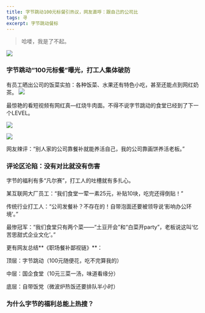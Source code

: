 ```yaml
---
title: 字节跳动100元标餐引热议，网友直呼：跟自己的公司比
tags: 寻
excerpt: 字节跳动餐标
---
```


> 哈喽，我是了不起。

![](https://files.mdnice.com/user/26505/b4b2c8f3-a0ae-4590-837d-5ef07997c9d9.png)

###  字节跳动“100元标餐”曝光，打工人集体破防



有员工晒出公司的饭菜实拍：各种饭菜、水果还有特色小吃，甚至还能点到网红奶茶。
![](https://files.mdnice.com/user/26505/6f841b08-2802-42df-a84e-a99303e10dba.jpg)

最惊艳的看短视频有网红真—红烧牛肉面。不得不说字节跳动的食堂已经到了下一个LEVEL。

![](https://files.mdnice.com/user/26505/3c40a810-3753-47e7-a8b0-e4a6d6bb7e0f.png)



![](https://files.mdnice.com/user/26505/37b48674-1a76-4ced-9b04-5b74bc57c788.jpg)

网友辣评：“别人家的公司靠餐补就能养活自己，我的公司靠画饼养活老板。”


### 评论区沦陷：没有对比就没有伤害
字节的福利有多“凡尔赛”，打工人的吐槽就有多扎心。

某互联网大厂员工：“我们食堂一荤一素25元，补贴10块，吃完还得倒贴！”

传统行业打工人：“公司发餐补？不存在的！自带泡面还要被领导说‘影响办公环境’。”

最惨冠军：“我们食堂只有两个菜——“土豆开会”和“白菜开party”，老板说这叫‘忆苦思甜式企业文化’。”

更有网友总结**《职场餐补鄙视链》**：

顶层：字节跳动（100元随便花，吃不完算我的）

中层：国企食堂（10元三菜一汤，味道看缘分）

底层：自带饭党（微波炉热饭还要排队半小时）

### 为什么字节的福利总能上热搜？


